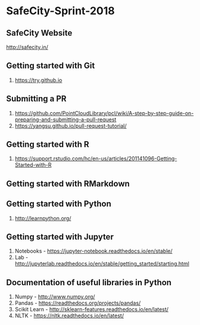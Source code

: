 # SafeCity-Sprint-2018


## SafeCity Website
http://safecity.in/

## Getting started with Git
1. https://try.github.io

## Submitting a PR
1. https://github.com/PointCloudLibrary/pcl/wiki/A-step-by-step-guide-on-preparing-and-submitting-a-pull-request
2. https://yangsu.github.io/pull-request-tutorial/

## Getting started with R
1. https://support.rstudio.com/hc/en-us/articles/201141096-Getting-Started-with-R

## Getting started with RMarkdown

## Getting started with Python
1. http://learnpython.org/

## Getting started with Jupyter 
1. Notebooks - https://jupyter-notebook.readthedocs.io/en/stable/
2. Lab - http://jupyterlab.readthedocs.io/en/stable/getting_started/starting.html

## Documentation of useful libraries in Python
1. Numpy - http://www.numpy.org/
2. Pandas - https://readthedocs.org/projects/pandas/
3. Scikit Learn - http://sklearn-features.readthedocs.io/en/latest/
4. NLTK - https://nltk.readthedocs.io/en/latest/
